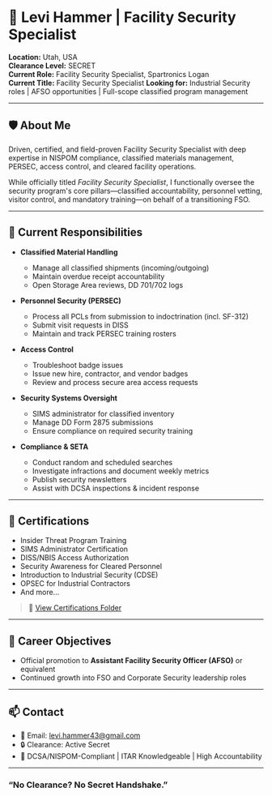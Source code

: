 # 👤 Levi Hammer | Facility Security Specialist

**Location:** Utah, USA  
**Clearance Level:** SECRET  
**Current Role:** Facility Security Specialist, Spartronics Logan  
**Current Title:** Facility Security Specialist
**Looking for:** Industrial Security roles | AFSO opportunities | Full-scope classified program management  

---

## 🛡️ About Me

Driven, certified, and field-proven Facility Security Specialist with deep expertise in NISPOM compliance, classified materials management, PERSEC, access control, and cleared facility operations.

While officially titled *Facility Security Specialist*, I functionally oversee the security program's core pillars—classified accountability, personnel vetting, visitor control, and mandatory training—on behalf of a transitioning FSO.

---

## 🧾 Current Responsibilities

- **Classified Material Handling**
  - Manage all classified shipments (incoming/outgoing)
  - Maintain overdue receipt accountability
  - Open Storage Area reviews, DD 701/702 logs

- **Personnel Security (PERSEC)**
  - Process all PCLs from submission to indoctrination (incl. SF-312)
  - Submit visit requests in DISS
  - Maintain and track PERSEC training rosters

- **Access Control**
  - Troubleshoot badge issues
  - Issue new hire, contractor, and vendor badges
  - Review and process secure area access requests

- **Security Systems Oversight**
  - SIMS administrator for classified inventory
  - Manage DD Form 2875 submissions
  - Ensure compliance on required security training

- **Compliance & SETA**
  - Conduct random and scheduled searches
  - Investigate infractions and document weekly metrics
  - Publish security newsletters
  - Assist with DCSA inspections & incident response

---

## 🧾 Certifications

- Insider Threat Program Training
- SIMS Administrator Certification
- DISS/NBIS Access Authorization
- Security Awareness for Cleared Personnel
- Introduction to Industrial Security (CDSE)
- OPSEC for Industrial Contractors
- And more...

> 📁 [View Certifications Folder](./certs)

---

## 🎯 Career Objectives

- Official promotion to **Assistant Facility Security Officer (AFSO)** or equivalent
- Continued growth into FSO and Corporate Security leadership roles

---

## 📫 Contact

- 📧 Email: levi.hammer43@gmail.com
- 🔒 Clearance: Active Secret
- 🧩 DCSA/NISPOM-Compliant | ITAR Knowledgeable | High Accountability

---

### “No Clearance? No Secret Handshake.”
